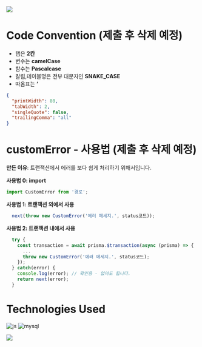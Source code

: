<img src="https://capsule-render.vercel.app/api?type=waving&color=gradient&height=300&section=header&text=%EC%95%84%EC%9D%B4%EC%98%A4%EB%8B%89&fontSize=70&textColor=white" />



# Code Convention (제출 후 삭제 예정)
- 탭은 **2칸**
- 변수는 **camelCase**
- 함수는 **Pascalcase**
- 칼럼,테이블명은 전부 대문자인 **SNAKE_CASE**
- 따옴표는 **‘**

```json
{
  "printWidth": 80,
  "tabWidth": 2,
  "singleQuote": false,
  "trailingComma": "all"
}
```

# customError - 사용법 (제출 후 삭제 예정)

**만든 이유**: 트랜잭션에서 에러를 보다 쉽게 처리하기 위해서입니다.

**사용법 0: import**

```js
import CustomError from '경로';
```

**사용법 1: 트랜잭션 외에서 사용**

```js
  next(throw new CustomError('에러 메세지.', status코드));
```
**사용법 2: 트랜잭션 내에서 사용**

```js
  try {
    const transaction = await prisma.$transaction(async (prisma) => {
      ...
      throw new CustomError('에러 메세지.', status코드); 
    });
  } catch(error) {
    console.log(error); // 확인용 - 없어도 됩니다.
    return next(error);
  }
```

# Technologies Used
![js](https://img.shields.io/badge/JavaScript-F7DF1E?style=for-the-badge&logo=JavaScript&logoColor=white)
![mysql](https://img.shields.io/badge/MySQL-00000F?style=for-the-badge&logo=mysql&logoColor=white)

<img src="https://capsule-render.vercel.app/api?type=waving&color=gradient&height=150&section=footer" />

